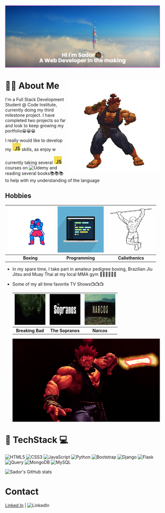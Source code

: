 ![Header](banner.png)

# 🧑🏾 About Me  <img align="right" alt="Akuma" width="300" height="300" src=Akuma.gif />

I'm a Full Stack Development Student @ Code Institute, currently doing my third milestone project. I have completed two projects so far and look to keep growing my portfolio😀😀😀

I really would like to develop my <img alt="JavaScript" width="26px" src="https://raw.githubusercontent.com/github/explore/80688e429a7d4ef2fca1e82350fe8e3517d3494d/topics/javascript/javascript.png" /> skills, as enjoy w 

 currently taking several <img alt="JavaScript" width="26px" src="https://raw.githubusercontent.com/github/explore/80688e429a7d4ef2fca1e82350fe8e3517d3494d/topics/javascript/javascript.png" /> courses on ![Udemy](https://img.shields.io/badge/Udemy-%23EA5252.svg?style=for-the-badge&logo=Udemy&logoColor=white) and reading several books📚📚📚 to help with my understanding of the language

## **Hobbies** 

| <img width="150" height="150" alt="boxing" src=Boxing.gif /> | <img alt="coding" width="150" height="150" src=coding.gif /> | <img width="150" height="150" alt="calisthenics" src=Pull_Ups.gif />
| :---: | :---: | :---: |
| <b>Boxing</b> | <b>Programming</b> | <b>Calisthenics</b> |

-   In my spare time, I take part in amateur pedigree boxing, Brazilian Jiu Jitsu and Muay Thai at my local MMA gym 🥊🥊🥊🤼🤼🤼
-   Some of my all time favorite TV Shows📺📺📺

    | <img src=breakingbad-intro.gif width="100" height="100"> | <img src=Sopranos-Title.jpg width="100" height="100"> | <img src=Narcos.jpg width="100" height="100"> | 
    | :---: | :---: | :---: |
    | <b>Breaking Bad</b> | <b>The Sopranos</b> | <b>Narcos</b> | 

    <img align="center" alt="Akuma Ultra" width="700px" src=AkumaUltra.gif />

# 🧰 **TechStack** 💻
![HTML5](https://img.shields.io/badge/html5-%23E34F26.svg?style=for-the-badge&logo=html5&logoColor=white)
![CSS3](https://img.shields.io/badge/css3-%231572B6.svg?style=for-the-badge&logo=css3&logoColor=white)
![JavaScript](https://img.shields.io/badge/javascript-%23323330.svg?style=for-the-badge&logo=javascript&logoColor=%23F7DF1E)
![Python](https://img.shields.io/badge/python-3670A0?style=for-the-badge&logo=python&logoColor=ffdd54)
![Bootstrap](https://img.shields.io/badge/bootstrap-%23563D7C.svg?style=for-the-badge&logo=bootstrap&logoColor=white)
![Django](https://img.shields.io/badge/django-%23092E20.svg?style=for-the-badge&logo=django&logoColor=white)
![Flask](https://img.shields.io/badge/flask-%23000.svg?style=for-the-badge&logo=flask&logoColor=white)
![jQuery](https://img.shields.io/badge/jquery-%230769AD.svg?style=for-the-badge&logo=jquery&logoColor=white)
![MongoDB](https://img.shields.io/badge/MongoDB-%234ea94b.svg?style=for-the-badge&logo=mongodb&logoColor=white)
![MySQL](https://img.shields.io/badge/mysql-%2300f.svg?style=for-the-badge&logo=mysql&logoColor=white)

![Sador's GitHub stats](https://github-readme-stats.vercel.app/api?username=IzzySoprano&show_icons=true&theme=highcontrast)

# Contact

[Linked In](https://www.linkedin.com/in/sador-zerezghi/) | ![LinkedIn](https://img.shields.io/badge/linkedin-%230077B5.svg?style=for-the-badge&logo=linkedin&logoColor=white)
